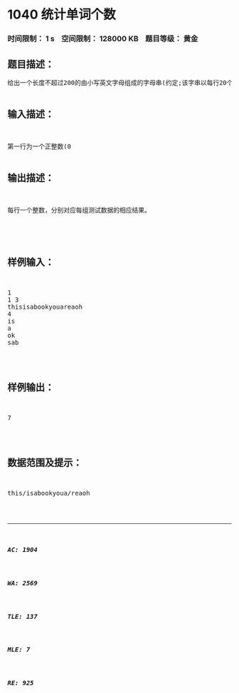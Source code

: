 # 1040 统计单词个数   
### 时间限制： 1 s&nbsp;&nbsp;&nbsp;&nbsp;空间限制： 128000 KB&nbsp;&nbsp;&nbsp;&nbsp;题目等级： 黄金  
## 题目描述：  

<pre>
给出一个长度不超过200的由小写英文字母组成的字母串(约定;该字串以每行20个字母的方式输入，且保证每行一定为20个)。要求将此字母串分成k份(1<k<=40)，且每份中包含的单词个数加起来总数最大(每份中包含的单词可以部分重叠。当选用一个单词之后，其第一个字母不能再用。例如字符串this中可包含this和is，选用this之后就不能包含th)（管理员注：这里的不能再用指的是位置，不是字母本身。比如thisis可以算做包含2个is）。  
单词在给出的一个不超过6个单词的字典中。  
要求输出最大的个数。
</pre>
  
  
## 输入描述：  

<pre>
第一行为一个正整数(0<n<=5)表示有n组测试数据  
每组的第一行有二个正整数(p，k)  
p表示字串的行数;  
k表示分为k个部分。  
接下来的p行，每行均有20个字符。  
再接下来有一个正整数s，表示字典中单词个数。(1<=s<=6)  
接下来的s行，每行均有一个单词。
</pre>
  
  
## 输出描述：  

<pre>
每行一个整数，分别对应每组测试数据的相应结果。

</pre>
  
  
## 样例输入：  

<pre>
1  
1 3  
thisisabookyouareaoh  
4  
is  
a  
ok  
sab
</pre>
  
  
## 样例输出：  

<pre>
7
</pre>
  
  
## 数据范围及提示：  

<pre>
this/isabookyoua/reaoh
</pre>
  
  
***  

##### AC: 1904  
##### WA: 2569  
##### TLE: 137  
##### MLE: 7  
##### RE: 925  
